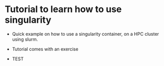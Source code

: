# Tutorial to learn how to use singularity

* Quick example on how to use a singularity container, on a HPC cluster using slurm. 

* Tutorial comes with an exercise

* TEST
